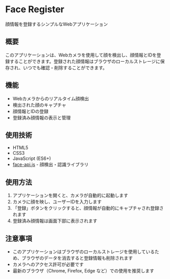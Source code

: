 # Face Register

顔情報を登録するシンプルなWebアプリケーション

## 概要

このアプリケーションは、Webカメラを使用して顔を検出し、顔情報とIDを登録することができます。登録された顔情報はブラウザのローカルストレージに保存され、いつでも確認・削除することができます。

## 機能

- Webカメラからのリアルタイム顔検出
- 検出された顔のキャプチャ
- 顔情報とIDの登録
- 登録済み顔情報の表示と管理

## 使用技術

- HTML5
- CSS3
- JavaScript (ES6+)
- [face-api.js](https://github.com/vladmandic/face-api) - 顔検出・認識ライブラリ

## 使用方法

1. アプリケーションを開くと、カメラが自動的に起動します
2. カメラに顔を映し、ユーザーIDを入力します
3. 「登録」ボタンをクリックすると、顔情報が自動的にキャプチャされ登録されます
4. 登録済み顔情報は画面下部に表示されます

## 注意事項

- このアプリケーションはブラウザのローカルストレージを使用しているため、ブラウザのデータを消去すると登録情報も削除されます
- カメラへのアクセス許可が必要です
- 最新のブラウザ（Chrome, Firefox, Edge など）での使用を推奨します
